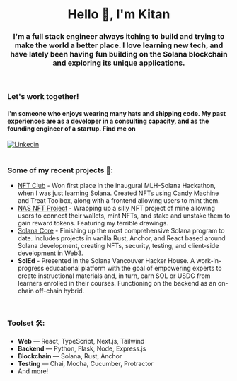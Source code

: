 <!--
**KitanGarcia/KitanGarcia** is a ✨ _special_ ✨ repository because its `README.md` (this file) appears on your GitHub profile.

Here are some ideas to get you started:

- 🔭 I’m currently working on ...
- 🌱 I’m currently learning ...
- 👯 I’m looking to collaborate on ...
- 🤔 I’m looking for help with ...
- 💬 Ask me about ...
- 📫 How to reach me: ...
- 😄 Pronouns: ...
- ⚡ Fun fact: ...
--> 
 
 
 <h1 align="center">Hello 👋, I'm Kitan </h1>  
 
<h3 align="center">I'm a full stack engineer always itching to build and trying to make the world a better place. I love learning new tech, and have lately been having fun building on the Solana blockchain and exploring its unique applications.</h3>
<br />

### Let's work together!
#### I'm someone who enjoys wearing many hats and shipping code. My past experiences are as a developer in a consulting capacity, and as the founding engineer of a startup. Find me on
[![Linkedin](https://img.shields.io/badge/LinkedIn-0077B5?style=for-the-badge&logo=linkedin&logoColor=white)](https://www.linkedin.com/in/kitangarcia/)
<br />
<br />

 ### Some of my recent projects 📂:
 * [NFT Club](https://github.com/KitanGarcia/NFT-Club) - Won first place in the inaugural MLH-Solana Hackathon, when I was just learning Solana. Created NFTs using Candy Machine and Treat Toolbox, along with a frontend allowing users to mint them.
 * [NAS NFT Project](https://github.com/KitanGarcia/NFT-Project) - Wrapping up a silly NFT project of mine allowing users to connect their wallets, mint NFTs, and stake and unstake them to gain reward tokens. Featuring my terrible drawings.
 * [Solana Core](https://github.com/KitanGarcia/Buildspace-solana-core) - Finishing up the most comprehensive Solana program to date. Includes projects in vanilla Rust, Anchor, and React based around Solana development, creating NFTs, security, testing, and client-side development in Web3.
 * __SolEd__ - Presented in the Solana Vancouver Hacker House. A work-in-progress educational platform with the goal of empowering experts to create instructional materials and, in turn, earn SOL or USDC from learners enrolled in their courses. Functioning on the backend as an on-chain off-chain hybrid.
 
 <br />
 
 ### Toolset 🛠️: 
 * __Web__ — React, TypeScript, Next.js, Tailwind
 * __Backend__ — Python, Flask, Node, Express.js
 * __Blockchain__ — Solana, Rust, Anchor
 * __Testing__ — Chai, Mocha, Cucumber, Protractor
 * And more!
